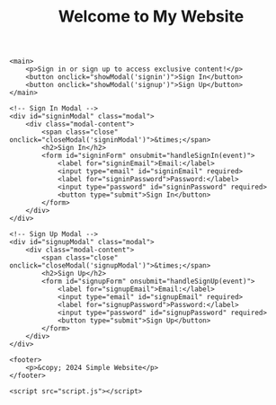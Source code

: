 <!DOCTYPE html>
<html lang="en">
<head>
    <meta charset="UTF-8">
    <meta name="viewport" content="width=device-width, initial-scale=1.0">
    <title>Simple Website with Sign-In/Sign-Up</title>
    <link rel="stylesheet" href="styles.css">
</head>
<body>
    <header>
        <h1>Welcome to My Website</h1>
    </header>

    <main>
        <p>Sign in or sign up to access exclusive content!</p>
        <button onclick="showModal('signin')">Sign In</button>
        <button onclick="showModal('signup')">Sign Up</button>
    </main>

    <!-- Sign In Modal -->
    <div id="signinModal" class="modal">
        <div class="modal-content">
            <span class="close" onclick="closeModal('signinModal')">&times;</span>
            <h2>Sign In</h2>
            <form id="signinForm" onsubmit="handleSignIn(event)">
                <label for="signinEmail">Email:</label>
                <input type="email" id="signinEmail" required>
                <label for="signinPassword">Password:</label>
                <input type="password" id="signinPassword" required>
                <button type="submit">Sign In</button>
            </form>
        </div>
    </div>

    <!-- Sign Up Modal -->
    <div id="signupModal" class="modal">
        <div class="modal-content">
            <span class="close" onclick="closeModal('signupModal')">&times;</span>
            <h2>Sign Up</h2>
            <form id="signupForm" onsubmit="handleSignUp(event)">
                <label for="signupEmail">Email:</label>
                <input type="email" id="signupEmail" required>
                <label for="signupPassword">Password:</label>
                <input type="password" id="signupPassword" required>
                <button type="submit">Sign Up</button>
            </form>
        </div>
    </div>

    <footer>
        <p>&copy; 2024 Simple Website</p>
    </footer>

    <script src="script.js"></script>
</body>
</html>
